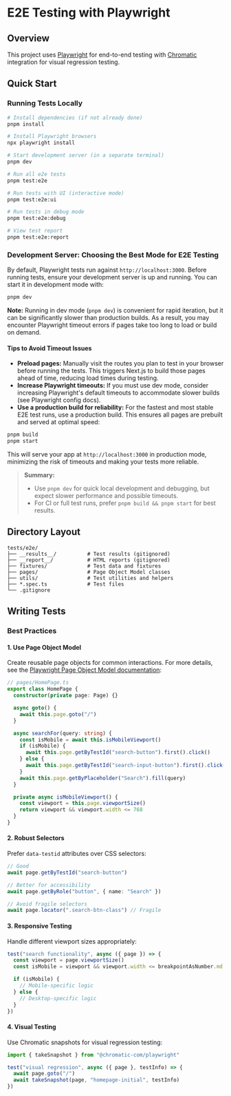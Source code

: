 # E2E Testing with Playwright

## Overview

This project uses [Playwright](https://playwright.dev/) for end-to-end testing with [Chromatic](https://www.chromatic.com/) integration for visual regression testing.

## Quick Start

### Running Tests Locally

```bash
# Install dependencies (if not already done)
pnpm install

# Install Playwright browsers
npx playwright install

# Start development server (in a separate terminal)
pnpm dev

# Run all e2e tests
pnpm test:e2e

# Run tests with UI (interactive mode)
pnpm test:e2e:ui

# Run tests in debug mode
pnpm test:e2e:debug

# View test report
pnpm test:e2e:report
```

### Development Server: Choosing the Best Mode for E2E Testing

By default, Playwright tests run against `http://localhost:3000`. Before running tests, ensure your development server is up and running. You can start it in development mode with:

```bash
pnpm dev
```

**Note:** Running in dev mode (`pnpm dev`) is convenient for rapid iteration, but it can be significantly slower than production builds. As a result, you may encounter Playwright timeout errors if pages take too long to load or build on demand.

#### Tips to Avoid Timeout Issues

- **Preload pages:** Manually visit the routes you plan to test in your browser before running the tests. This triggers Next.js to build those pages ahead of time, reducing load times during testing.
- **Increase Playwright timeouts:** If you must use dev mode, consider increasing Playwright's default timeouts to accommodate slower builds (see Playwright config docs).
- **Use a production build for reliability:** For the fastest and most stable E2E test runs, use a production build. This ensures all pages are prebuilt and served at optimal speed:

```bash
pnpm build
pnpm start
```

This will serve your app at `http://localhost:3000` in production mode, minimizing the risk of timeouts and making your tests more reliable.

> **Summary:**
>
> - Use `pnpm dev` for quick local development and debugging, but expect slower performance and possible timeouts.
> - For CI or full test runs, prefer `pnpm build && pnpm start` for best results.

## Directory Layout

```
tests/e2e/
├── __results__/          # Test results (gitignored)
├── __report__/           # HTML reports (gitignored)
├── fixtures/             # Test data and fixtures
├── pages/                # Page Object Model classes
├── utils/                # Test utilities and helpers
├── *.spec.ts             # Test files
└── .gitignore
```

## Writing Tests

### Best Practices

#### 1. Use Page Object Model

Create reusable page objects for common interactions. For more details, see the [Playwright Page Object Model documentation](https://playwright.dev/docs/pom):

```typescript
// pages/HomePage.ts
export class HomePage {
  constructor(private page: Page) {}

  async goto() {
    await this.page.goto("/")
  }

  async searchFor(query: string) {
    const isMobile = await this.isMobileViewport()
    if (isMobile) {
      await this.page.getByTestId("search-button").first().click()
    } else {
      await this.page.getByTestId("search-input-button").first().click()
    }
    await this.page.getByPlaceholder("Search").fill(query)
  }

  private async isMobileViewport() {
    const viewport = this.page.viewportSize()
    return viewport && viewport.width <= 768
  }
}
```

#### 2. Robust Selectors

Prefer `data-testid` attributes over CSS selectors:

```typescript
// Good
await page.getByTestId("search-button")

// Better for accessibility
await page.getByRole("button", { name: "Search" })

// Avoid fragile selectors
await page.locator(".search-btn-class") // Fragile
```

#### 3. Responsive Testing

Handle different viewport sizes appropriately:

```typescript
test("search functionality", async ({ page }) => {
  const viewport = page.viewportSize()
  const isMobile = viewport && viewport.width <= breakpointAsNumber.md

  if (isMobile) {
    // Mobile-specific logic
  } else {
    // Desktop-specific logic
  }
})
```

#### 4. Visual Testing

Use Chromatic snapshots for visual regression testing:

```typescript
import { takeSnapshot } from "@chromatic-com/playwright"

test("visual regression", async ({ page }, testInfo) => {
  await page.goto("/")
  await takeSnapshot(page, "homepage-initial", testInfo)
})
```
